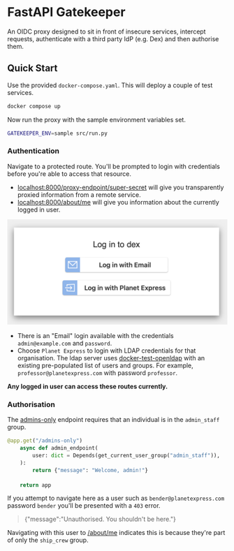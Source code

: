 # FastAPI Gatekeeper

An OIDC proxy designed to sit in front of insecure services, intercept requests, authenticate with a third party IdP (e.g. Dex) and then authorise them.

## Quick Start

Use the provided `docker-compose.yaml`. This will deploy a couple of test services.

```zsh
docker compose up
```

Now run the proxy with the sample environment variables set.

```zsh
GATEKEEPER_ENV=sample src/run.py
```

### Authentication

Navigate to a protected route. You'll be prompted to login with credentials before you're able to access that resource.

- [localhost:8000/proxy-endpoint/super-secret](http://localhost:8000/proxy-endpoint/super-secret) will give you transparently proxied information from a remote service.
- [localhost:8000/about/me](http://localhost:8000/about/me) will give you information about the currently logged in user.

![login options](docs/img/dex-login-options.png)

- There is an "Email" login available with the credentials `admin@example.com` and `password`.
- Choose `Planet Express` to login with LDAP credentials for that organisation. The ldap server uses [docker-test-openldap](https://github.com/rroemhild/docker-test-openldap) with an existing pre-populated list of users and groups. For example, `professor@planetexpress.com` with password `professor`.

**Any logged in user can access these routes currently.**

### Authorisation

The [admins-only](http://localhost:8000/admins-only) endpoint requires that an individual is in the `admin_staff` group.

```py
@app.get("/admins-only")
    async def admin_endpoint(
        user: dict = Depends(get_current_user_group("admin_staff")),
    ):
        return {"message": "Welcome, admin!"}

    return app
```

If you attempt to navigate here as a user such as `bender@planetexpress.com` password `bender` you'll be presented with a `403` error.

> {"message":"Unauthorised. You shouldn't be here."}

Navigating with this user to [/about/me](http://localhost:8000/about/me) indicates this is because they're part of only the `ship_crew` group.

